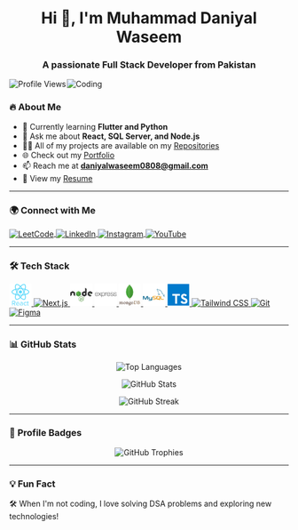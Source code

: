 <h1 align="center">Hi 👋, I'm Muhammad Daniyal Waseem</h1>
<h3 align="center">A passionate Full Stack Developer from Pakistan</h3>

<img align="right" alt="Coding" width="400" src="http://basicoderzz.epizy.com/wp-content/uploads/2023/05/coding.gif">

<p align="left"> 
  <img src="https://komarev.com/ghpvc/?username=muhammad-daniyal-waseem&label=Profile%20Views&color=0e75b6&style=flat" alt="Profile Views" /> 
</p>

### 🔥 **About Me**
- 🌱 Currently learning **Flutter and Python**
- 💬 Ask me about **React, SQL Server, and Node.js**
- 👨‍💻 All of my projects are available on my [Repositories](https://github.com/Muhammad-Daniyal-Waseem?tab=repositories)
- 🌐 Check out my [Portfolio](https://daniyal-waseem.vercel.app/)
- 📫 Reach me at **daniyalwaseem0808@gmail.com**
- 📄 View my [Resume](https://sg.docs.wps.com/module/common/loadPlatform/?sid=sIO2CgKrfAb7wm7QG&v=v2)

---

### 🌍 **Connect with Me**
<p align="left">
  <a href="https://www.leetcode.com/muhammad-daniyal-waseem" target="blank">
    <img align="center" src="https://raw.githubusercontent.com/rahuldkjain/github-profile-readme-generator/master/src/images/icons/Social/leet-code.svg" alt="LeetCode" height="30" width="40"/>
  </a>
  <a href="https://linkedin.com/in/daniyal-waseem-039352249" target="blank">
    <img align="center" src="https://raw.githubusercontent.com/rahuldkjain/github-profile-readme-generator/master/src/images/icons/Social/linked-in-alt.svg" alt="LinkedIn" height="30" width="40"/>
  </a>
  <a href="https://instagram.com/dani_yalwaseem88" target="blank">
    <img align="center" src="https://raw.githubusercontent.com/rahuldkjain/github-profile-readme-generator/master/src/images/icons/Social/instagram.svg" alt="Instagram" height="30" width="40"/>
  </a>
  <a href="https://www.youtube.com/c/daniyalwaseem-8s" target="blank">
    <img align="center" src="https://raw.githubusercontent.com/rahuldkjain/github-profile-readme-generator/master/src/images/icons/Social/youtube.svg" alt="YouTube" height="30" width="40"/>
  </a>
</p>

---

### 🛠️ **Tech Stack**
<p align="left">
  <a href="https://reactjs.org/" target="_blank" rel="noreferrer">
    <img src="https://raw.githubusercontent.com/devicons/devicon/master/icons/react/react-original-wordmark.svg" alt="React" width="40" height="40"/>
  </a>
  <a href="https://nextjs.org/" target="_blank" rel="noreferrer">
    <img src="https://cdn.worldvectorlogo.com/logos/nextjs-2.svg" alt="Next.js" width="40" height="40"/>
  </a>
  <a href="https://nodejs.org/" target="_blank" rel="noreferrer">
    <img src="https://raw.githubusercontent.com/devicons/devicon/master/icons/nodejs/nodejs-original-wordmark.svg" alt="Node.js" width="40" height="40"/>
  </a>
  <a href="https://expressjs.com/" target="_blank" rel="noreferrer">
    <img src="https://raw.githubusercontent.com/devicons/devicon/master/icons/express/express-original-wordmark.svg" alt="Express.js" width="40" height="40"/>
  </a>
  <a href="https://www.mongodb.com/" target="_blank" rel="noreferrer">
    <img src="https://raw.githubusercontent.com/devicons/devicon/master/icons/mongodb/mongodb-original-wordmark.svg" alt="MongoDB" width="40" height="40"/>
  </a>
  <a href="https://www.mysql.com/" target="_blank" rel="noreferrer">
    <img src="https://raw.githubusercontent.com/devicons/devicon/master/icons/mysql/mysql-original-wordmark.svg" alt="MySQL" width="40" height="40"/>
  </a>
  <a href="https://www.typescriptlang.org/" target="_blank" rel="noreferrer">
    <img src="https://raw.githubusercontent.com/devicons/devicon/master/icons/typescript/typescript-original.svg" alt="TypeScript" width="40" height="40"/>
  </a>
  <a href="https://tailwindcss.com/" target="_blank" rel="noreferrer">
    <img src="https://www.vectorlogo.zone/logos/tailwindcss/tailwindcss-icon.svg" alt="Tailwind CSS" width="40" height="40"/>
  </a>
  <a href="https://git-scm.com/" target="_blank" rel="noreferrer">
    <img src="https://www.vectorlogo.zone/logos/git-scm/git-scm-icon.svg" alt="Git" width="40" height="40"/>
  </a>
  <a href="https://www.figma.com/" target="_blank" rel="noreferrer">
    <img src="https://www.vectorlogo.zone/logos/figma/figma-icon.svg" alt="Figma" width="40" height="40"/>
  </a>
</p>

---

### 📊 **GitHub Stats**
<p align="center">
  <img src="https://github-readme-stats.vercel.app/api/top-langs?username=muhammad-daniyal-waseem&show_icons=true&locale=en&layout=compact" alt="Top Languages" />
</p>
<p align="center">
  <img src="https://github-readme-stats.vercel.app/api?username=muhammad-daniyal-waseem&show_icons=true&locale=en" alt="GitHub Stats" />
</p>
<p align="center">
  <img src="https://github-readme-streak-stats.herokuapp.com/?user=muhammad-daniyal-waseem" alt="GitHub Streak" />
</p>

---

### 🔗 **Profile Badges**
<p align="center">
  <img src="https://github-profile-trophy.vercel.app/?username=muhammad-daniyal-waseem&theme=onedark&column=6&margin-w=15" alt="GitHub Trophies" />
</p>

---

### 💡 **Fun Fact**
🛠️ When I'm not coding, I love solving DSA problems and exploring new technologies!

